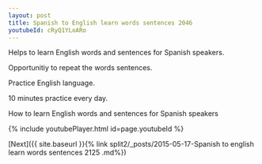 ```yaml
---
layout: post
title: Spanish to English learn words sentences 2046 
youtubeId: cRyQ1YLoARo
---
```

 
 
Helps to learn English words and sentences for Spanish speakers.

Opportunitiy to repeat the words sentences. 

Practice English language. 
 
10 minutes practice every day. 
 
How to learn English words and sentences for Spanish speakers 
 
{% include youtubePlayer.html id=page.youtubeId %}
 
 
[Next]({{ site.baseurl }}{% link  split2/_posts/2015-05-17-Spanish to english learn words sentences 2125 .md%})
 
